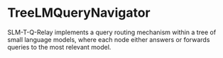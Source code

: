 # TreeLMQueryNavigator
SLM-T-Q-Relay implements a query routing mechanism within a tree of small language models, where each node either answers or forwards queries to the most relevant model.
